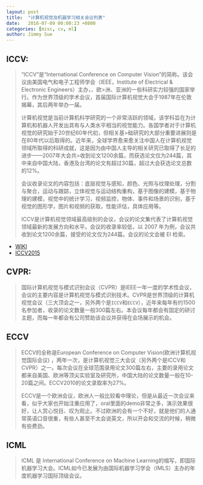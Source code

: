 ```yaml
---
layout: post
title:  "计算机视觉及机器学习相关会议列表"
date:   2016-07-09 00:00:23 +0800
categories: [misc, cv, ml]
author: Jimmy Sue
---
```

## ICCV:

>    “ICCV”是“International Conference on Computer Vision”的简称。该会议由美国电气和电子工程师学会（IEEE，Institute of Electrical & Electronic Engineers）主办，、欧>洲、亚洲的一些科研实力较强的国家举行。作为世界顶级的学术会议，首届国际计算机视觉大会于1987年在伦敦揭幕，其后两年举办一届。
>
>    计算机视觉是当前计算机科学研究的一个非常活跃的领域，该学科旨在为计算机和机器人开发出具有与人类水平相当的视觉能力。各国学者对于计算机视觉的研究始于20世纪60年代初，但相关基>础研究的大部分重要进展则是在80年代以后取得的。近年来，全球学界愈来愈关注中国人在计算机视觉领域所取得的科研成就，这是因为由中国人主导的相关研究已取得了长足的进步——2007年大会共>收到论文1200余篇，而获选论文仅为244篇，其中来自中国大陆，香港及台湾的论文有超过30篇，超过大会获选论文总数的12%。
>
>    会议收录论文的内容包括：底层视觉与感知，颜色、光照与纹理处理，分割与聚合，运动与跟踪，立体视觉与运动结构重构，基于图像的建模，基于物理的建模，视觉中的统计学习，视频监控，物体、事件和场景的识别，基于视觉的图形学，图片和视频的获取，性能评估，具体应用等。
>
>    ICCV是计算机视觉领域最高级别的会议，会议的论文集代表了计算机视觉领域最新的发展方向和水平。会议的收录率较低，以 2007 年为例，会议共收到论文1200余篇，接受的论文仅为244篇。会议的论文会被 EI 检索。

- [WIKI](https://en.wikipedia.org/wiki/International_Conference_on_Computer_Vision)
- [ICCV2015](https://en.wikipedia.org/wiki/International_Conference_on_Computer_Vision)


## CVPR: 

>国际计算机视觉与模式识别会议（CVPR）是IEEE一年一度的学术性会议，会议的主要内容是计算机视觉与模式识别技术。CVPR是世界顶级的计算机视觉会议（三大顶会之一，另外两个是`ICCV`和`ECCV`），近年来每年有约1500名参加者，收录的论文数量一般300篇左右。本会议每年都会有固定的研讨主题，而每一年都会有公司赞助该会议并获得在会场展示的机会。

## ECCV

>ECCV的全称是European Conference on Computer Vision(欧洲计算机视觉国际会议) ，两年一次，是计算机视觉三大会议（另外两个是ICCV和CVPR）之一。每次会议在全球范围录用论文300篇左右，主要的录用论文都来自美国、欧洲等顶尖实验室及研究所，中国大陆的论文数量一般在10-20篇之间。ECCV2010的论文录取率为27%。
>
>ECCV是一个欧洲会议，欧洲人一般比较看中理论，但是从最近一次会议来看，似乎大家也开始注重应用了，oral里面的demo非常之多，演示效果很好，让人赏心悦目、叹为观止。不过欧洲的会有一个不好，就是他们的人通常英语口音很重，有些人甚至不太会说英文，所以开会和交流的时候，稍微有些费劲。

## ICML

>ICML 是 International Conference on Machine Learning的缩写，即国际机器学习大会。ICML如今已发展为由国际机器学习学会（IMLS）主办的年度机器学习国际顶级会议。
    